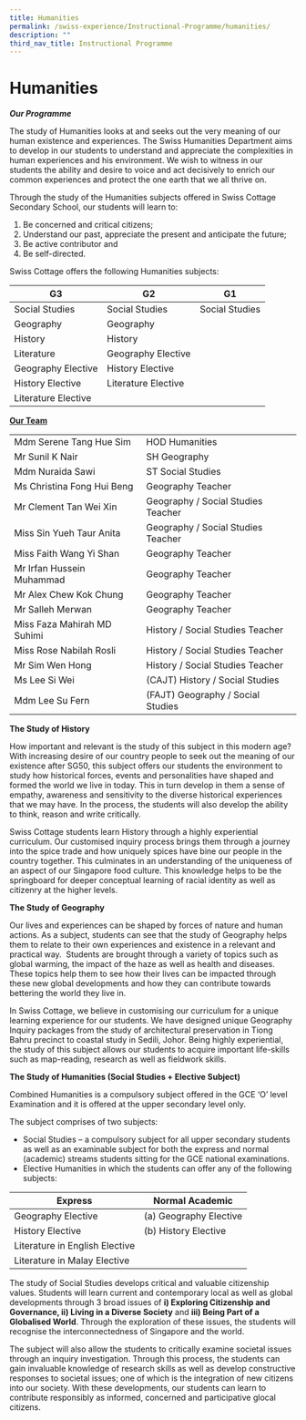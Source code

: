 ```yaml
---
title: Humanities
permalink: /swiss-experience/Instructional-Programme/humanities/
description: ""
third_nav_title: Instructional Programme
---
```

# Humanities

**_Our Programme_**

The study of Humanities looks at and seeks out the very meaning of our human existence and experiences. The Swiss Humanities Department aims to develop in our students to understand and appreciate the complexities in human experiences and his environment. We wish to witness in our students the ability and desire to voice and act decisively to enrich our common experiences and protect the one earth that we all thrive on.

Through the study of the Humanities subjects offered in Swiss Cottage Secondary School, our students will learn to:

1.  Be concerned and critical citizens;
2.  Understand our past, appreciate the present and anticipate the future;
3.  Be active contributor and
4.  Be self-directed.

Swiss Cottage offers the following Humanities subjects:

| G3                  | G2                  | G1             |
|---------------------|---------------------|----------------|
| Social Studies      | Social Studies      | Social Studies |
| Geography           | Geography           |                |
| History             | History             |                |
| Literature          | Geography Elective  |                |
| Geography Elective  | History Elective    |                |
| History Elective    | Literature Elective |                |
| Literature Elective |                     |                |

<b><u>Our Team</u></b>

|                             |                                    |
|-----------------------------|------------------------------------|
| Mdm Serene Tang Hue Sim     | HOD Humanities                     |
| Mr Sunil K Nair             | SH Geography                       |
| Mdm Nuraida Sawi            | ST Social Studies                  |
| Ms Christina Fong Hui Beng  | Geography Teacher                  |
| Mr Clement Tan Wei Xin      | Geography / Social Studies Teacher |
| Miss Sin Yueh Taur Anita    | Geography / Social Studies Teacher |
| Miss Faith Wang Yi Shan     | Geography Teacher                  |
| Mr Irfan Hussein Muhammad   | Geography Teacher                  |
| Mr Alex Chew Kok Chung      | Geography Teacher                  |
| Mr Salleh Merwan            | Geography Teacher                  |
| Miss Faza Mahirah MD Suhimi | History / Social Studies Teacher   |
| Miss Rose Nabilah Rosli     | History / Social Studies Teacher   |
| Mr Sim Wen Hong             | History / Social Studies Teacher   |
| Ms Lee Si Wei               | (CAJT) History / Social Studies    |
| Mdm Lee Su Fern             | (FAJT) Geography / Social Studies  |

**The Study of History**

How important and relevant is the study of this subject in this modern age? With increasing desire of our country people to seek out the meaning of our existence after SG50, this subject offers our students the environment to study how historical forces, events and personalities have shaped and formed the world we live in today. This in turn develop in them a sense of empathy, awareness and sensitivity to the diverse historical experiences that we may have. In the process, the students will also develop the ability to think, reason and write critically.

Swiss Cottage students learn History through a highly experiential curriculum. Our customised inquiry process brings them through a journey into the spice trade and how uniquely spices have bine our people in the country together. This culminates in an understanding of the uniqueness of an aspect of our Singapore food culture. This knowledge helps to be the springboard for deeper conceptual learning of racial identity as well as citizenry at the higher levels.

**The Study of Geography**

Our lives and experiences can be shaped by forces of nature and human actions. As a subject, students can see that the study of Geography helps them to relate to their own experiences and existence in a relevant and practical way.  Students are brought through a variety of topics such as global warming, the impact of the haze as well as health and diseases. These topics help them to see how their lives can be impacted through these new global developments and how they can contribute towards bettering the world they live in.

In Swiss Cottage, we believe in customising our curriculum for a unique learning experience for our students. We have designed unique Geography Inquiry packages from the study of architectural preservation in Tiong Bahru precinct to coastal study in Sedili, Johor. Being highly experiential, the study of this subject allows our students to acquire important life-skills such as map-reading, research as well as fieldwork skills.  

**The Study of Humanities (Social Studies + Elective Subject)**

Combined Humanities is a compulsory subject offered in the GCE ‘O’ level Examination and it is offered at the upper secondary level only.

The subject comprises of two subjects:

*   Social Studies – a compulsory subject for all upper secondary students as well as an examinable subject for both the express and normal (academic) streams students sitting for the GCE national examinations.
*   Elective Humanities in which the students can offer any of the following subjects:


| Express                        | Normal Academic        |
|--------------------------------|------------------------|
| Geography Elective             | (a) Geography Elective |
| History Elective               | (b) History Elective   |
| Literature in English Elective |                        |
| Literature in Malay Elective   |                        |


The study of Social Studies develops critical and valuable citizenship values. Students will learn current and contemporary local as well as global developments through 3 broad issues of **i) Exploring Citizenship and Governance, ii) Living in a Diverse Society** and **iii) Being Part of a Globalised World**. Through the exploration of these issues, the students will recognise the interconnectedness of Singapore and the world.

The subject will also allow the students to critically examine societal issues through an inquiry investigation. Through this process, the students can gain invaluable knowledge of research skills as well as develop constructive responses to societal issues; one of which is the integration of new citizens into our society. With these developments, our students can learn to contribute responsibly as informed, concerned and participative glocal citizens.